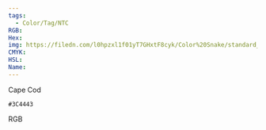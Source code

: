 ```yaml
---
tags:
  - Color/Tag/NTC
RGB:
Hex:
img: https://filedn.com/l0hpzxl1f01yT7GHxtF8cyk/Color%20Snake/standard_csv_to_svg/3C4443.svg
CMYK:
HSL:
Name:
---
```

Cape Cod
```palette
#3C4443
```
RGB
